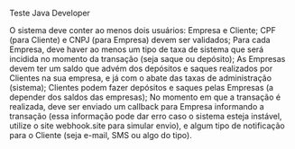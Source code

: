 Teste Java Developer

O sistema deve conter ao menos dois usuários: Empresa e Cliente;
CPF (para Cliente) e CNPJ (para Empresa) devem ser validados;
Para cada Empresa, deve haver ao menos um tipo de taxa de sistema que será incidida no momento da transação (seja saque ou depósito);
As Empresas devem ter um saldo que advém dos depósitos e saques realizados por Clientes na sua empresa, e já com o abate das taxas de administração (sistema);
Clientes podem fazer depósitos e saques pelas Empresas (a depender dos saldos das empresas);
No momento em que a transação é realizada, deve ser enviado um callback para Empresa informando a transação (essa informação pode dar erro caso o sistema esteja instável, 
utilize o site webhook.site para simular envio), e algum tipo de notificação para o Cliente (seja e-mail, SMS ou algo do tipo).
